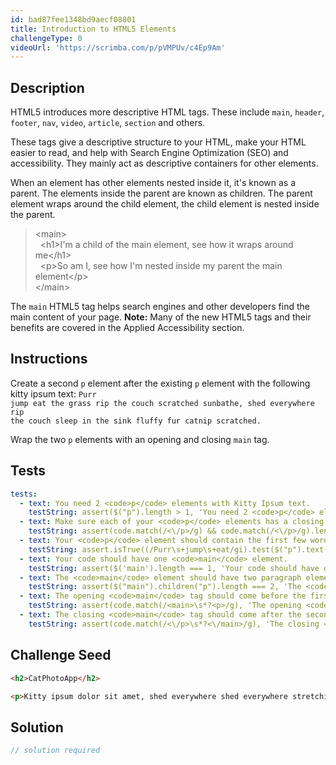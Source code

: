```yaml
---
id: bad87fee1348bd9aecf08801
title: Introduction to HTML5 Elements
challengeType: 0
videoUrl: 'https://scrimba.com/p/pVMPUv/c4Ep9Am'
---
```


## Description
<section id='description'>

HTML5 introduces more descriptive HTML tags. These include <code>main</code>, <code>header</code>, <code>footer</code>, <code>nav</code>, <code>video</code>, <code>article</code>, <code>section</code> and others.

These tags give a descriptive structure to your HTML, make your HTML easier to read, and help with Search Engine Optimization (SEO) and accessibility. They mainly act as descriptive containers for other elements.

When an element has other elements nested inside it, it's known as a parent. The elements inside the parent are known as children. The parent element wraps around the child element, the child element is nested inside the parent.

<blockquote>&#60;main&#62; <br>&nbsp;&nbsp;&#60;h1&#62;I'm a child of the main element, see how it wraps around me&#60;/h1&#62;<br>&nbsp;&nbsp;&#60;p&#62;So am I, see how I'm nested inside my parent the main element&#60;/p&#62;<br>&#60;/main&#62;</blockquote>

The <code>main</code> HTML5 tag helps search engines and other developers find the main content of your page.
<strong>Note:</strong> Many of the new HTML5 tags and their benefits are covered in the Applied Accessibility section.
</section>

## Instructions
<section id='instructions'>

Create a second <code>p</code> element after the existing <code>p</code> element with the following kitty ipsum text: <code>Purr jump eat the grass rip the couch scratched sunbathe, shed everywhere rip the couch sleep in the sink fluffy fur catnip scratched.</code>

Wrap the two <code>p</code> elements with an opening and closing <code>main</code> tag.
</section>

## Tests
<section id='tests'>

```yml
tests:
  - text: You need 2 <code>p</code> elements with Kitty Ipsum text.
    testString: assert($("p").length > 1, 'You need 2 <code>p</code> elements with Kitty Ipsum text.');
  - text: Make sure each of your <code>p</code> elements has a closing tag.
    testString: assert(code.match(/<\/p>/g) && code.match(/<\/p>/g).length === code.match(/<p/g).length, 'Make sure each of your <code>p</code> elements has a closing tag.');
  - text: Your <code>p</code> element should contain the first few words of the provided additional <code>kitty ipsum text</code>.
    testString: assert.isTrue((/Purr\s+jump\s+eat/gi).test($("p").text()), 'Your <code>p</code> element should contain the first few words of the provided additional <code>kitty ipsum text</code>.');
  - text: Your code should have one <code>main</code> element.
    testString: assert($('main').length === 1, 'Your code should have one <code>main</code> element.');
  - text: The <code>main</code> element should have two paragraph elements as children.
    testString: assert($("main").children("p").length === 2, 'The <code>main</code> element should have two paragraph elements as children.');
  - text: The opening <code>main</code> tag should come before the first paragraph tag.
    testString: assert(code.match(/<main>\s*?<p>/g), 'The opening <code>main</code> tag should come before the first paragraph tag.');
  - text: The closing <code>main</code> tag should come after the second closing paragraph tag.
    testString: assert(code.match(/<\/p>\s*?<\/main>/g), 'The closing <code>main</code> tag should come after the second closing paragraph tag.');

```

</section>

## Challenge Seed
<section id='challengeSeed'>

<div id='html-seed'>

```html
<h2>CatPhotoApp</h2>

<p>Kitty ipsum dolor sit amet, shed everywhere shed everywhere stretching attack your ankles chase the red dot, hairball run catnip eat the grass sniff.</p>
```

</div>



</section>

## Solution
<section id='solution'>

```js
// solution required
```
</section>
